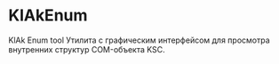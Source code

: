 # KlAkEnum
KlAk Enum tool
Утилита с графическим интерфейсом для просмотра внутренних структур COM-объекта KSC.
